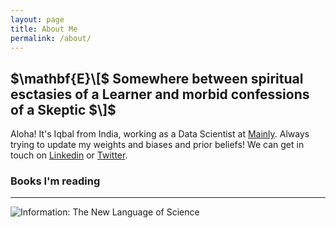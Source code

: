 ```yaml
---
layout: page
title: About Me
permalink: /about/
---
```

$\mathbf{E}\[$ Somewhere between spiritual esctasies of a Learner and morbid confessions of a  Skeptic $\]$
----

Aloha! It's Iqbal from India, working as a Data Scientist at [Mainly](https://mainly.ai/). 
Always trying to update my weights and biases and prior beliefs!
We can get in touch on [Linkedin](https://in.linkedin.com/in/sbiqbal) or [Twitter](https://twitter.com/MusingIqbal).


### Books I'm reading
----

![Information: The New Language of Science](https://archive.org/services/img/informationnewla00vonb)
